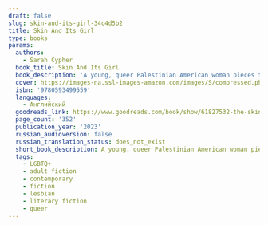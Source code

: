 ```yaml
---
draft: false
slug: skin-and-its-girl-34c4d5b2
title: Skin And Its Girl
type: books
params:
  authors:
    - Sarah Cypher
  book_title: Skin And Its Girl
  book_description: 'A young, queer Palestinian American woman pieces together her great aunt’s secrets in this sweeping debut, a family saga confronting questions of sexual identity, exile, and lineage.In a Pacific Northwest hospital far from the Rummani family’s ancestral home in Palestine, the heart of a stillborn baby begins to beat and her skin turns a vibrant, permanent cobalt blue. On the same day, the Rummanis’ centuries-old soap factory in Nablus is destroyed in an air strike. The family matriarch and keeper of all Rummani lore, Aunt Nuha, believes that the blue girl embodies their sacred history, harkening to a time when the Rummanis were among the wealthiest soap-makers and their blue soap was a symbol of a legendary love.Decades later, Betty returns to her Aunt Nuha’s gravestone, faced with a difficult decision: Should she stay in the only country she’s every known or should she follow her heart for the woman she loves, perpetuating her family’s cycle of exile? Betty finds her answer in partially translated notebooks that reveal her aunt’s complex life and struggle with her own sexuality, which Nuha hid to help the family emigrate to the U.S. But as Betty soon discovers, her aunt hid much more than that.The Skin and Its Girlis a searing, poetic tale about desire and identity and a provocative exploration of how we let stories divide, unite, and define us—and even wield the power to restore a broken family. Sarah Cypher is that rare debut novelist who writes with the mastery and flair of a seasoned storyteller.'
  cover: https://images-na.ssl-images-amazon.com/images/S/compressed.photo.goodreads.com/books/1659400213i/61827532.jpg
  isbn: '9780593499559'
  languages:
    - Английский
  goodreads_link: https://www.goodreads.com/book/show/61827532-the-skin-and-its-girl
  page_count: '352'
  publication_year: '2023'
  russian_audioversion: false
  russian_translation_status: does_not_exist
  short_book_description: A young, queer Palestinian American woman pieces together her great aunt’s secrets in this sweeping debut, a family saga confronting questions of sexual identity, exile, and lineage.In a Pacific...
  tags:
    - LGBTQ+
    - adult fiction
    - contemporary
    - fiction
    - lesbian
    - literary fiction
    - queer
---
```

